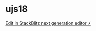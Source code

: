 # ujs18

[Edit in StackBlitz next generation editor ⚡️](https://stackblitz.com/~/github.com/m0x0m0x/ujs18)